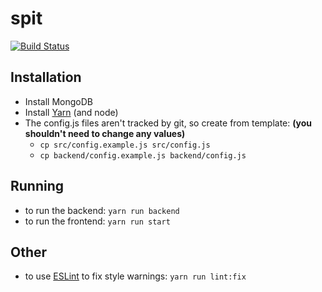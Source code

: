 # spit
[![Build Status](https://travis-ci.com/nickysemenza/spit.svg?token=942LyUtynXskaQCAHN6N&branch=master)](https://travis-ci.com/nickysemenza/spit)
## Installation
* Install MongoDB
* Install [Yarn](https://yarnpkg.com/docs/install/) (and node)
* The config.js files aren't tracked by git, so create from template: **(you shouldn't need to change any values)**
  * `cp src/config.example.js src/config.js` 
  * `cp backend/config.example.js backend/config.js`

## Running
* to run the backend: `yarn run backend`
* to run the frontend: `yarn run start`

## Other
* to use [ESLint](http://eslint.org/) to fix style warnings: `yarn run lint:fix`
